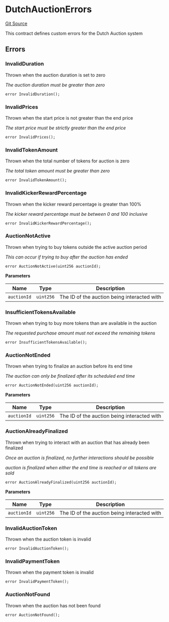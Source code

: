 # DutchAuctionErrors
[Git Source](https://github.com/OasisDEX/summer-earn-protocol/blob/c6aec955808af03c05b24342f892f71facee60db/src/DutchAuctionErrors.sol)

This contract defines custom errors for the Dutch Auction system


## Errors
### InvalidDuration
Thrown when the auction duration is set to zero

*The auction duration must be greater than zero*


```solidity
error InvalidDuration();
```

### InvalidPrices
Thrown when the start price is not greater than the end price

*The start price must be strictly greater than the end price*


```solidity
error InvalidPrices();
```

### InvalidTokenAmount
Thrown when the total number of tokens for auction is zero

*The total token amount must be greater than zero*


```solidity
error InvalidTokenAmount();
```

### InvalidKickerRewardPercentage
Thrown when the kicker reward percentage is greater than 100%

*The kicker reward percentage must be between 0 and 100 inclusive*


```solidity
error InvalidKickerRewardPercentage();
```

### AuctionNotActive
Thrown when trying to buy tokens outside the active auction period

*This can occur if trying to buy after the auction has ended*


```solidity
error AuctionNotActive(uint256 auctionId);
```

**Parameters**

|Name|Type|Description|
|----|----|-----------|
|`auctionId`|`uint256`|The ID of the auction being interacted with|

### InsufficientTokensAvailable
Thrown when trying to buy more tokens than are available in the auction

*The requested purchase amount must not exceed the remaining tokens*


```solidity
error InsufficientTokensAvailable();
```

### AuctionNotEnded
Thrown when trying to finalize an auction before its end time

*The auction can only be finalized after its scheduled end time*


```solidity
error AuctionNotEnded(uint256 auctionId);
```

**Parameters**

|Name|Type|Description|
|----|----|-----------|
|`auctionId`|`uint256`|The ID of the auction being interacted with|

### AuctionAlreadyFinalized
Thrown when trying to interact with an auction that has already been finalized

*Once an auction is finalized, no further interactions should be possible*

*auction is finalized when either the end time is reached or all tokens are sold*


```solidity
error AuctionAlreadyFinalized(uint256 auctionId);
```

**Parameters**

|Name|Type|Description|
|----|----|-----------|
|`auctionId`|`uint256`|The ID of the auction being interacted with|

### InvalidAuctionToken
Thrown when the auction token is invalid


```solidity
error InvalidAuctionToken();
```

### InvalidPaymentToken
Thrown when the payment token is invalid


```solidity
error InvalidPaymentToken();
```

### AuctionNotFound
Thrown when the auction has not been found


```solidity
error AuctionNotFound();
```

